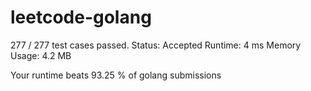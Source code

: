 # leetcode-golang


277 / 277 test cases passed.
Status: Accepted
Runtime: 4 ms
Memory Usage: 4.2 MB


Your runtime beats 93.25 % of golang submissions
